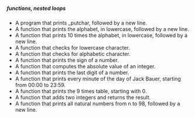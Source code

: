 ##### functions, nested loops
- A program that prints _putchar, followed by a new line.
- A function that prints the alphabet, in lowercase, followed by a new line.
- A function that prints 10 times the alphabet, in lowercase, followed by a new line.
- A function that checks for lowercase character.
- A function that checks for alphabetic character.
- A function that prints the sign of a number.
- A function that computes the absolute value of an integer.
- A function that prints the last digit of a number.
- A function that prints every minute of the day of Jack Bauer, starting from 00:00 to 23:59.
- A function that prints the 9 times table, starting with 0.
- A function that adds two integers and returns the result.
- A function that prints all natural numbers from n to 98, followed by a new line.
